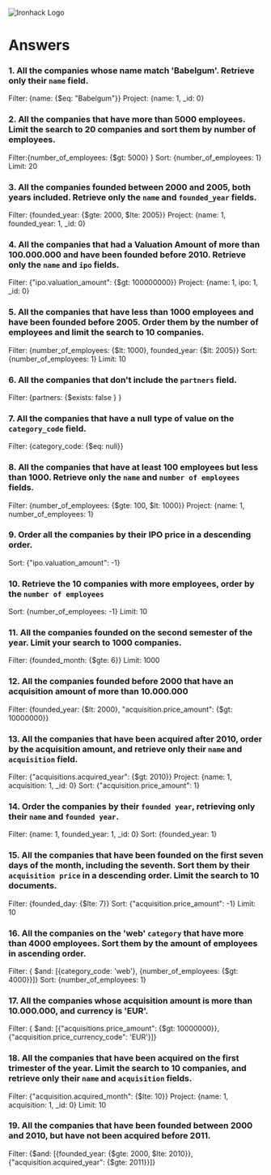 ![Ironhack Logo](https://i.imgur.com/1QgrNNw.png)

# Answers

### 1. All the companies whose name match 'Babelgum'. Retrieve only their `name` field.

Filter: {name: {$eq: "Babelgum"}}
Project: {name: 1, _id: 0}

### 2. All the companies that have more than 5000 employees. Limit the search to 20 companies and sort them by **number of employees**.
Filter:{number_of_employees: {$gt: 5000} }
Sort: {number_of_employees: 1}
Limit: 20

### 3. All the companies founded between 2000 and 2005, both years included. Retrieve only the `name` and `founded_year` fields.
Filter: {founded_year: {$gte: 2000, $lte: 2005}}
Project: {name: 1, founded_year: 1, _id: 0}

### 4. All the companies that had a Valuation Amount of more than 100.000.000 and have been founded before 2010. Retrieve only the `name` and `ipo` fields.
Filter: {"ipo.valuation_amount": {$gt: 100000000}}
Project: {name: 1, ipo: 1, _id: 0}

### 5. All the companies that have less than 1000 employees and have been founded before 2005. Order them by the number of employees and limit the search to 10 companies.
Filter: {number_of_employees: {$lt: 1000}, founded_year: {$lt: 2005}}
Sort: {number_of_employees: 1}
Limit: 10

### 6. All the companies that don't include the `partners` field.
Filter: {partners: {$exists: false } }

### 7. All the companies that have a null type of value on the `category_code` field.
Filter: {category_code: {$eq: null}}

### 8. All the companies that have at least 100 employees but less than 1000. Retrieve only the `name` and `number of employees` fields.
Filter: {number_of_employees: {$gte: 100, $lt: 1000}}
Project: {name: 1, number_of_employees: 1}

### 9. Order all the companies by their IPO price in a descending order.
Sort: {"ipo.valuation_amount": -1}

### 10. Retrieve the 10 companies with more employees, order by the `number of employees`
Sort: {number_of_employees: -1}
Limit: 10 

### 11. All the companies founded on the second semester of the year. Limit your search to 1000 companies.
Filter: {founded_month: {$gte: 6}}
Limit: 1000

### 12. All the companies founded before 2000 that have an acquisition amount of more than 10.000.000
Filter: {founded_year: {$lt: 2000}, "acquisition.price_amount": {$gt: 10000000}}

### 13. All the companies that have been acquired after 2010, order by the acquisition amount, and retrieve only their `name` and `acquisition` field.
Filter: {"acquisitions.acquired_year": {$gt: 2010}}
Project: {name: 1, acquisition: 1, _id: 0}
Sort: {"acquisition.price_amount": 1}

### 14. Order the companies by their `founded year`, retrieving only their `name` and `founded year`.
Filter: {name: 1, founded_year: 1, _id: 0}
Sort: {founded_year: 1}

### 15. All the companies that have been founded on the first seven days of the month, including the seventh. Sort them by their `acquisition price` in a descending order. Limit the search to 10 documents.
Filter: {founded_day: {$lte: 7}}
Sort: {"acquisition.price_amount": -1}
Limit: 10

### 16. All the companies on the 'web' `category` that have more than 4000 employees. Sort them by the amount of employees in ascending order.
Filter: { $and: [{category_code: 'web'}, {number_of_employees: {$gt: 4000}}]}
Sort: {number_of_employees: 1}

### 17. All the companies whose acquisition amount is more than 10.000.000, and currency is 'EUR'.
Filter: { $and: [{"acquisitions.price_amount": {$gt: 10000000}}, {"acquisition.price_currency_code": 'EUR'}]}

### 18. All the companies that have been acquired on the first trimester of the year. Limit the search to 10 companies, and retrieve only their `name` and `acquisition` fields.
Filter: {"acquisition.acquired_month": {$lte: 10}}
Project: {name: 1, acquisition: 1, _id: 0}
Limit: 10

### 19. All the companies that have been founded between 2000 and 2010, but have not been acquired before 2011.
Filter: {$and: [{founded_year: {$gte: 2000, $lte: 2010}}, {"acquisition.acquired_year": {$gte: 2011}}]}